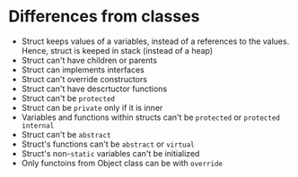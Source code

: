 #                  Differences from classes

- Struct keeps values of a variables, instead of a references to the values. Hence, struct is keeped in stack (instead of a heap)
- Struct can't have children or parents
- Struct can implements interfaces
- Struct can't override constructors
- Struct can't have descrtuctor functions
- Struct can't be `protected`
- Struct can be `private` only if it is inner
- Variables and functions within structs can't be `protected` or `protected internal`
- Struct can't be `abstract`
- Struct's functions can't be `abstract` or `virtual`
- Struct's non-`static` variables can't be initialized
- Only functoins from Object class can be with `override`